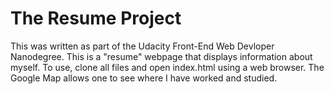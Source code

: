 # The Resume Project

This was written as part of the Udacity Front-End Web Devloper Nanodegree.  This is a "resume" webpage that displays information about myself. To use, clone all files and open index.html using a web browser.  The Google Map allows one to see where I have worked and studied.  
